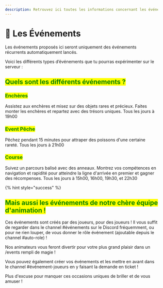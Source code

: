```yaml
---
description: Retrouvez ici toutes les informations concernant les événements
---
```


# 🎪 Les Événements

Les événements proposés ici seront uniquement des événements récurrents automatiquement lancés.

Voici les différents types d’événements que tu pourras expérimenter sur le serveur :

## <mark style="color:green;">Q</mark><mark style="color:green;">**uels sont les différents événements ?**</mark>

### <mark style="color:green;">Enchères</mark>&#x20;

Assistez aux enchères et misez sur des objets rares et précieux. Faites monter les enchères et repartez avec des trésors uniques. Tous les jours à 19h00

### <mark style="color:green;">Event Pêche</mark>

Pêchez pendant 15 minutes pour attraper des poissons d'une certaine rareté. Tous les jours à 21h00

### <mark style="color:green;">Course</mark>

Suivez un parcours balisé avec des anneaux. Montrez vos compétences en navigation et rapidité pour atteindre la ligne d'arrivée en premier et gagner des récompenses. Tous les jours à 15h00, 16h00, 19h30, et 22h30

{% hint style="success" %}

## <mark style="color:green;">M</mark><mark style="color:green;">**ais aussi les événements de notre chère équipe d'animation !**</mark>

Ces événements sont créés par des joueurs, pour des joueurs ! Il vous suffit de regarder dans le channel #événements sur le Discord fréquemment, ou pour ne rien louper, de vous donner le rôle événement (ajoutable depuis le channel #auto-role) !

Nos animateurs vous feront divertir pour votre plus grand plaisir dans un /events rempli de magie !

Vous pouvez également créer vos événements et les mettre en avant dans le channel #événement-joueurs en y faisant la demande en ticket !

Plus d'excuse pour manquer ces occasions uniques de briller et de vous amuser !
